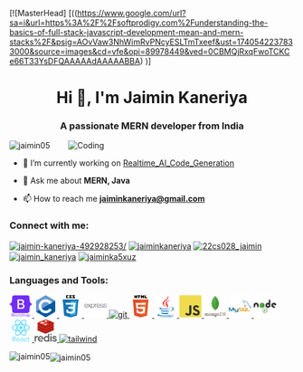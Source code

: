 [![MasterHead]
[((https://www.google.com/url?sa=i&url=https%3A%2F%2Fsoftprodigy.com%2Funderstanding-the-basics-of-full-stack-javascript-development-mean-and-mern-stacks%2F&psig=AOvVaw3NhWimRvPNcyESLTmTxeef&ust=1740542237833000&source=images&cd=vfe&opi=89978449&ved=0CBMQjRxqFwoTCKCe66T33YsDFQAAAAAdAAAAABBA)
)]
<h1 align="center">Hi 👋, I'm Jaimin Kaneriya</h1>
<h3 align="center">A passionate MERN developer from India</h3>
<img align="right" alt="Coding" width="400" src="https://camo.githubusercontent.com/6f927365ba0fec8bd6e97bdcb9837c500515600a8c1bcc100f3c7a5287c6889e/68747470733a2f2f6c66736f6c7574696f6e732e6e65742f77702d636f6e74656e742f75706c6f6164732f323032312f31322f46756c6c2d537461636b2d446576656c6f706d656e742d46656174757265642d496d6167652d4c6576656c466976652d536f6c7574696f6e732e676966">

<p align="left"> <img src="https://komarev.com/ghpvc/?username=jaimin05&label=Profile%20views&color=0e75b6&style=flat" alt="jaimin05" /> </p>

- 🔭 I’m currently working on [Realtime_AI_Code_Generation](https://github.com/JAIMIN05/Realtime_AI_Code_Generation)

- 💬 Ask me about **MERN, Java**

- 📫 How to reach me **jaiminkaneriya@gmail.com**

<h3 align="left">Connect with me:</h3>
<p align="left">
<a href="https://linkedin.com/in/jaimin-kaneriya-492928253/" target="blank"><img align="center" src="https://raw.githubusercontent.com/rahuldkjain/github-profile-readme-generator/master/src/images/icons/Social/linked-in-alt.svg" alt="jaimin-kaneriya-492928253/" height="30" width="40" /></a>
<a href="https://www.codechef.com/users/jaiminkaneriya" target="blank"><img align="center" src="https://cdn.jsdelivr.net/npm/simple-icons@3.1.0/icons/codechef.svg" alt="jaiminkaneriya" height="30" width="40" /></a>
<a href="https://www.hackerrank.com/22cs028_jaimin" target="blank"><img align="center" src="https://raw.githubusercontent.com/rahuldkjain/github-profile-readme-generator/master/src/images/icons/Social/hackerrank.svg" alt="22cs028_jaimin" height="30" width="40" /></a>
<a href="https://www.leetcode.com/jaimin_kaneriya" target="blank"><img align="center" src="https://raw.githubusercontent.com/rahuldkjain/github-profile-readme-generator/master/src/images/icons/Social/leet-code.svg" alt="jaimin_kaneriya" height="30" width="40" /></a>
<a href="https://auth.geeksforgeeks.org/user/jaiminka5xuz" target="blank"><img align="center" src="https://raw.githubusercontent.com/rahuldkjain/github-profile-readme-generator/master/src/images/icons/Social/geeks-for-geeks.svg" alt="jaiminka5xuz" height="30" width="40" /></a>
</p>

<h3 align="left">Languages and Tools:</h3>
<p align="left"> <a href="https://getbootstrap.com" target="_blank" rel="noreferrer"> <img src="https://raw.githubusercontent.com/devicons/devicon/master/icons/bootstrap/bootstrap-plain-wordmark.svg" alt="bootstrap" width="40" height="40"/> </a> <a href="https://www.cprogramming.com/" target="_blank" rel="noreferrer"> <img src="https://raw.githubusercontent.com/devicons/devicon/master/icons/c/c-original.svg" alt="c" width="40" height="40"/> </a> <a href="https://www.w3schools.com/css/" target="_blank" rel="noreferrer"> <img src="https://raw.githubusercontent.com/devicons/devicon/master/icons/css3/css3-original-wordmark.svg" alt="css3" width="40" height="40"/> </a> <a href="https://expressjs.com" target="_blank" rel="noreferrer"> <img src="https://raw.githubusercontent.com/devicons/devicon/master/icons/express/express-original-wordmark.svg" alt="express" width="40" height="40"/> </a> <a href="https://git-scm.com/" target="_blank" rel="noreferrer"> <img src="https://www.vectorlogo.zone/logos/git-scm/git-scm-icon.svg" alt="git" width="40" height="40"/> </a> <a href="https://www.w3.org/html/" target="_blank" rel="noreferrer"> <img src="https://raw.githubusercontent.com/devicons/devicon/master/icons/html5/html5-original-wordmark.svg" alt="html5" width="40" height="40"/> </a> <a href="https://www.java.com" target="_blank" rel="noreferrer"> <img src="https://raw.githubusercontent.com/devicons/devicon/master/icons/java/java-original.svg" alt="java" width="40" height="40"/> </a> <a href="https://developer.mozilla.org/en-US/docs/Web/JavaScript" target="_blank" rel="noreferrer"> <img src="https://raw.githubusercontent.com/devicons/devicon/master/icons/javascript/javascript-original.svg" alt="javascript" width="40" height="40"/> </a> <a href="https://www.mongodb.com/" target="_blank" rel="noreferrer"> <img src="https://raw.githubusercontent.com/devicons/devicon/master/icons/mongodb/mongodb-original-wordmark.svg" alt="mongodb" width="40" height="40"/> </a> <a href="https://www.mysql.com/" target="_blank" rel="noreferrer"> <img src="https://raw.githubusercontent.com/devicons/devicon/master/icons/mysql/mysql-original-wordmark.svg" alt="mysql" width="40" height="40"/> </a> <a href="https://nodejs.org" target="_blank" rel="noreferrer"> <img src="https://raw.githubusercontent.com/devicons/devicon/master/icons/nodejs/nodejs-original-wordmark.svg" alt="nodejs" width="40" height="40"/> </a> <a href="https://reactjs.org/" target="_blank" rel="noreferrer"> <img src="https://raw.githubusercontent.com/devicons/devicon/master/icons/react/react-original-wordmark.svg" alt="react" width="40" height="40"/> </a> <a href="https://redis.io" target="_blank" rel="noreferrer"> <img src="https://raw.githubusercontent.com/devicons/devicon/master/icons/redis/redis-original-wordmark.svg" alt="redis" width="40" height="40"/> </a> <a href="https://tailwindcss.com/" target="_blank" rel="noreferrer"> <img src="https://www.vectorlogo.zone/logos/tailwindcss/tailwindcss-icon.svg" alt="tailwind" width="40" height="40"/> </a> </p>

<p><img align="left" src="https://github-readme-stats.vercel.app/api/top-langs?username=jaimin05&show_icons=true&locale=en&layout=compact" alt="jaimin05" /></p>

<p><img align="center" src="https://github-readme-streak-stats.herokuapp.com/?user=jaimin05&" alt="jaimin05" /></p>
